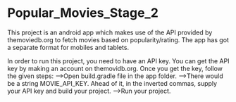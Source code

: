 # Popular_Movies_Stage_2
This project is an android app which makes use of the API provided by themoviedb.org to fetch movies based on popularity/rating. The app has got a separate format for mobiles and tablets.

In order to run this project, you need to have an API key. You can get the API key by making an account on themovidb.org. Once you get the key, follow the given steps: -->Open build.gradle file in the app folder. -->There would be a string MOVIE_API_KEY. Ahead of it, in the inverted commas, supply your API key and build your project. -->Run your project.

